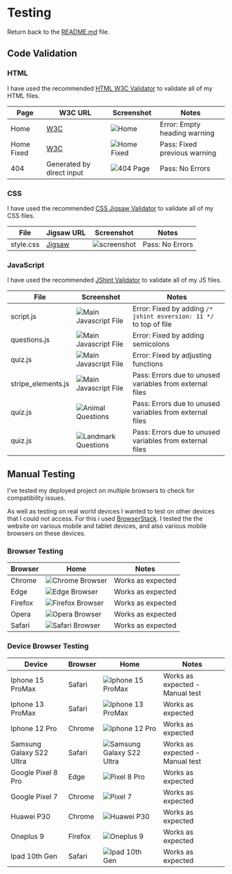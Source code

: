 # Testing

Return back to the [README.md](README.md) file.

## Code Validation

### HTML

I have used the recommended [HTML W3C Validator](https://validator.w3.org) to validate all of my HTML files.

| Page | W3C URL | Screenshot | Notes |
| --- | --- | --- | --- |
| Home | [W3C](https://validator.w3.org/nu/?doc=https%3A%2F%2Flunartechfreek.github.io%2Fblurty-minds%2Findex.html) | ![Home](documentation/TESTING-files/validation/w3c-html-unfixed.png) | Error: Empty heading warning |
| Home Fixed | [W3C](https://validator.w3.org/nu/?doc=https%3A%2F%2Flunartechfreek.github.io%2Fblurty-minds%2Findex.html) | ![Home Fixed](documentation/TESTING-files/validation/w3c-html-fixed.png) | Pass: Fixed previous warning |
| 404 | Generated by direct input | ![404 Page](documentation/TESTING-files/validation/w3c-404.png) | Pass: No Errors |

### CSS

I have used the recommended [CSS Jigsaw Validator](https://jigsaw.w3.org/css-validator) to validate all of my CSS files.

| File | Jigsaw URL | Screenshot | Notes |
| --- | --- | --- | --- |
| style.css | [Jigsaw](https://jigsaw.w3.org/css-validator/validator?uri=https%3A%2F%2Flunartechfreek.github.io%2Fblurty-minds) | ![screenshot](documentation/TESTING-files/validation/w3c-jigsaw.png) | Pass: No Errors |

### JavaScript

I have used the recommended [JShint Validator](https://jshint.com) to validate all of my JS files.

| File | Screenshot | Notes |
| --- | --- | --- |
| script.js | ![Main Javascript File](documentation/TESTING-files/validation/jshint-errors-first.png) | Error: Fixed by adding `/* jshint esversion: 11 */` to top of file  |
| questions.js | ![Main Javascript File](documentation/TESTING-files/validation/jshint-errors-second.png) | Error: Fixed by adding semicolons |
| quiz.js | ![Main Javascript File](documentation/TESTING-files/validation/jshint-errors-third.png) | Error: Fixed by adjusting functions |
| stripe_elements.js | ![Main Javascript File](documentation/TESTING-files/validation/jshint-fixed.png) | Pass: Errors due to unused variables from external files |
| quiz.js | ![Animal Questions](documentation/TESTING-files/validation/jshint-animal.png) | Pass: Errors due to unused variables from external files |
| quiz.js | ![Landmark Questions](documentation/TESTING-files/validation/jshint-landmarks.png) | Pass: Errors due to unused variables from external files |

## Manual Testing

I've tested my deployed project on multiple browsers to check for compatibility issues.

As well as testing on real world devices I wanted to test on other devices that I could not access. For this i used [BrowserStack](https://www.browserstack.com/). I tested the the website on various mobile and tablet devices, and also various mobile browsers on these devices. 

### Browser Testing

| Browser | Home | Notes |
| --- | --- | --- |
| Chrome | ![Chrome Browser](documentation/TESTING-files/browser-chrome.png) | Works as expected |
| Edge | ![Edge Browser](documentation/TESTING-files/browser-edge.png) | Works as expected |
| Firefox | ![Firefox Browser](documentation/TESTING-files/browser-firefox.png) | Works as expected |
| Opera | ![Opera Browser](documentation/TESTING-files/browser-opera.png) | Works as expected |
| Safari | ![Safari Browser](documentation/TESTING-files/browser-safari.png) | Works as expected |

### Device Browser Testing

| Device | Browser | Home | Notes |
| --- | --- | --- | --- |
| Iphone 15 ProMax | Safari | ![Iphone 15 ProMax](documentation/TESTING-files/iphone-15-promax-safari.png) | Works as expected - Manual test |
| Iphone 13 ProMax | Safari | ![Iphone 13 ProMax](documentation/TESTING-files/mobile-iphone-13-pro-max-safari.png) | Works as expected |
| Iphone 12 Pro | Chrome | ![Iphone 12 Pro](documentation/TESTING-files/mobile-iphone-12-pro-chrome.png) | Works as expected |
| Samsung Galaxy S22 Ultra | Safari | ![Samsung Galaxy S22 Ultra](documentation/TESTING-files/samsung-galaxy-s22-ultra-chrome.png) | Works as expected - Manual test |
| Google Pixel 8 Pro | Edge | ![Pixel 8 Pro](documentation/TESTING-files/mobile-pixel-8-pro-edge.png) | Works as expected |
| Google Pixel 7 | Chrome | ![Pixel 7](documentation/TESTING-files/mobile-pixel-7-chrome.png) | Works as expected |
| Huawei P30 | Chrome | ![Huawei P30](documentation/TESTING-files/mobile-huawei-p30-chrome.png) | Works as expected |
| Oneplus 9 | Firefox | ![Oneplus 9](documentation/TESTING-files/mobile-oneplus-9-firefox.png) | Works as expected |
| Ipad 10th Gen | Safari | ![Ipad 10th Gen](documentation/TESTING-files/tablet-ipad-10.png) | Works as expected |


